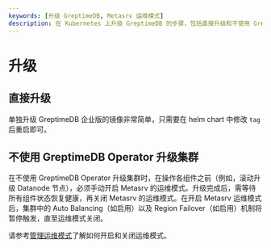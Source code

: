 ```yaml
---
keywords: [升级 GreptimeDB, Metasrv 运维模式]
description: 在 Kubernetes 上升级 GreptimeDB 的步骤，包括直接升级和不使用 GreptimeDB Operator 升级集群的方式。
---
```


# 升级

## 直接升级

单独升级 GreptimeDB 企业版的镜像非常简单，只需要在 helm chart 中修改 `tag` 后重启即可。

## 不使用 GreptimeDB Operator 升级集群

在不使用 GreptimeDB Operator 升级集群时，在操作各组件之前（例如，滚动升级 Datanode 节点），必须手动开启 Metasrv 的运维模式。升级完成后，需等待所有组件状态恢复健康，再关闭 Metasrv 的运维模式。在开启 Metasrv 运维模式后，集群中的 Auto Balancing（如启用）以及 Region Failover（如启用）机制将暂停触发，直至运维模式关闭。

请参考[管理运维模式](/user-guide/deployments-administration/maintenance/maintenance-mode.md#管理维护模式)了解如何开启和关闭运维模式。

